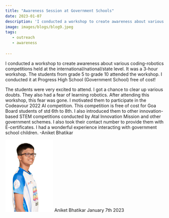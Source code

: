 ```yaml
---
title: "Awareness Session at Government Schools"
date: 2023-01-07
description: 'I conducted a workshop to create awareness about various coding-robotics competitions held at...'
image: images/blogs/blog9.jpeg
tags:
   - outreach
   - awareness 

---
```

 I conducted a workshop to create awareness about various coding-robotics competitions held at the international/national/state level. It was a 3-hour workshop. The students from grade 5 to grade 10 attended the workshop. I conducted it at Progress High School (Government School) free of cost!

The students were very excited to attend. I got a chance to clear up various doubts. They also had a fear of learning robotics. After attending this workshop, this fear was gone. I motivated them to participate in the Codeavour 2022 AI competition. This competition is free of cost for Goa Board students of std 6th to 8th.
I also introduced them to other innovation-based STEM competitions conducted by Atal Innovation Mission and other government schemes. I also took their contact number to provide them with E-certificates. I had a wonderful experience interacting with government school children.
-Aniket Bhatikar

<div class="author">
<img width="30%" class="author-image" src="/images/team_members/aniket.png"/>
  <span class="author-name">Aniket Bhatikar</span>
  <span class="author-divider"></span>
  <span class="author-date">January 7th 2023</span>
</div>